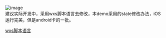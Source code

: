![image](https://github.com/shaoting0730/mobile-learn/blob/master/%E5%BE%AE%E4%BF%A1%E5%B0%8F%E7%A8%8B%E5%BA%8F/mini_custom_previewImage/result.gif) <br/>
建议实际开发中，采用wxs脚本语言去修改，本demo采用的state修改办法，iOS运行完美，但是android卡的一批。

[ wxs脚本语言 ]( https://developers.weixin.qq.com/miniprogram/dev/framework/view/interactive-animation.html )    <br/>
